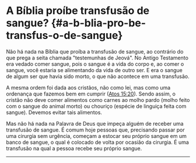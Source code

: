 # A Bíblia proíbe transfusão de sangue? {#a-b-blia-pro-be-transfus-o-de-sangue}

Não há nada na Bíblia que proíba a transfusão de sangue, ao contrário do que prega a seita chamada &quot;testemunhas de Jeová&quot;. No Antigo Testamento era vedado comer sangue, pois o sangue é a vida do corpo e, ao comer o sangue, você estaria se alimentando da vida de outro ser. E era o sangue de algum ser que havia sido morto, o que não acontece em uma transfusão.

A mesma ordem foi dada aos cristãos, não como lei, mas como uma ordenança que fazemos bem em cumprir ([Atos 15:20](http://bibliaonline.com.br/acf/atos/15/20)). Sendo assim, o cristão não deve comer alimentos como carnes ao molho pardo (molho feito com o sangue do animal morto) ou chouriço (espécie de linguiça feita com sangue). Devemos evitar tais alimentos.

Mas não há nada na Palavra de Deus que impeça alguém de receber uma transfusão de sangue. É comum hoje pessoas que, precisando passar por uma cirurgia sem urgência, começam a estocar seu próprio sangue em um banco de sangue, o qual é colocado de volta por ocasião da cirurgia. É uma transfusão na qual a pessoa recebe seu próprio sangue.

*****